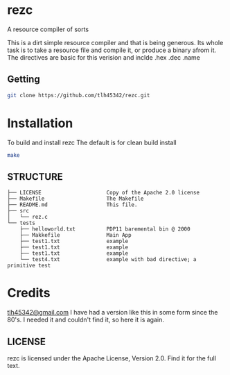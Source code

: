 # rezc
A resource compiler of sorts

This is a dirt simple resource compiler and that is being generous.  Its whole task is to take a resource file and compile it, or produce a binary afrom it.
The directives are basic for this verision and inclde .hex .dec .name

## Getting

```bash
git clone https://github.com/tlh45342/rezc.git
```

# Installation

To build and install rezc
The default is for clean build install

```bash
make
```

## STRUCTURE

    ├── LICENSE                     Copy of the Apache 2.0 license
    ├── Makefile                    The Makefile
    ├── README.md                   This file.
    ├── src                
    │   └── rez.c    
    └── tests
        ├── helloworld.txt          PDP11 baremental bin @ 2000
        ├── Makkefile               Main App
        ├── test1.txt               example
        ├── test1.txt               example
        ├── test1.txt               example
        └── test4.txt               example with bad directive; a primitive test
           

# Credits

tlh45342@gmail.com
I have had a version like this in some form since the 80's.  I needed it and couldn't find it, so here it is again.

## LICENSE

rezc is licensed under the Apache License, Version 2.0. Find it for the full text.

